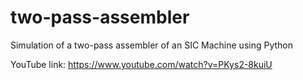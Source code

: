 # two-pass-assembler
Simulation of a two-pass assembler of an SIC Machine
using Python

YouTube link:
https://www.youtube.com/watch?v=PKys2-8kuiU

